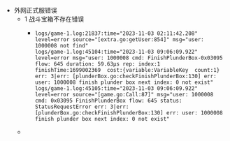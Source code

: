 - 外网正式服错误
	- 1 战斗宝箱不存在错误
		- ```
		  logs/game-1.log:21837:time="2023-11-03 02:11:42.208" level=error source="[extra.go:getUser:854]" msg="user: 1000008 not find"
		  logs/game-1.log:45104:time="2023-11-03 09:06:09.922" level=error msg="user: 1000008 cmd: FinishPlunderBox-0x03095 flow: 645 duration: 59.63µs rep: index:1  finishTime:1699002369  cost:{variable:VariableKey  count:1} err: 3|err: [plunderBox.go:checkFinishPlunderBox:130] err: user: 1000008 finish plunder box next index: 0 not exist"
		  logs/game-1.log:45105:time="2023-11-03 09:06:09.922" level=error source="[game.go:Call:87]" msg="user: 1000008 cmd: 0x03095 FinishPlunderBox flow: 645 status: StatusRequestError err: 3|err: [plunderBox.go:checkFinishPlunderBox:130] err: user: 1000008 finish plunder box next index: 0 not exist"
		  ```
	-